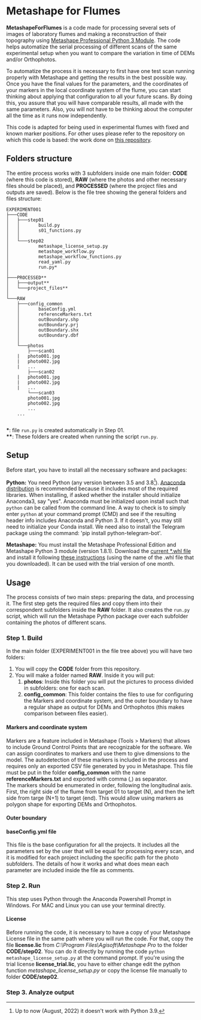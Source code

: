# Metashape for Flumes

**MetashapeForFlumes** is a code made for processing several sets of images of laboratory flumes and making a reconstruction of their topography using [Metashape Professional Python 3 Module](https://www.agisoft.com/features/professional-edition/). The code helps automatize the serial processing of different scans of the same experimental setup when you want to compare the variation in time of DEMs and/or Orthophotos.

To automatize the process it is necessary to first have one test scan running properly with Metashape and getting the results in the best possible way. Once you have the final values for the parameters, and the coordinates of your markers in the local coordinate system of the flume, you can start thinking about applying that configuration to all your future scans. By doing this, you assure that you will have comparable results, all made with the same parameters. Also, you will not have to be thinking about the computer all the time as it runs now independently.

This code is adapted for being used in experimental flumes with fixed and known marker positions. For other uses please refer to the repository on which this code is based: the work done on [this repository](https://github.com/ucdavis/metashape).

## Folders structure 

The entire process works with 3 subfolders inside one main folder: **CODE** (where this code is stored), **RAW** (where the photos and other necessary files should be placed), and **PROCESSED** (where the project files and outputs are saved). Below is the file tree showing the general folders and files structure:

```
EXPERIMENT001
├───CODE
│   ├───step01
│   │       build.py
│   │       s01_functions.py
│   │
│   └───step02
│           metashape_license_setup.py
│           metashape_workflow.py
│           metashape_workflow_functions.py
│           read_yaml.py
│           run.py*
│
├───PROCESSED**
│   ├───output**
│   └───project_files**
│
└───RAW
    ├───config_common
    │       baseConfig.yml
    │       referenceMarkers.txt
    │       outBoundary.shp
    │	    outBoundary.prj
    │       outBoundary.shx
    │       outBoundary.dbf
    │
    └───photos
        ├───scan01
	|	photo001.jpg
	|	photo002.jpg
	|	...
        ├───scan02
	|	photo001.jpg
	|	photo002.jpg
	|	...
        └───scan03
		photo001.jpg
		photo002.jpg
		...
	...
        
```

**\***: file `run.py` is created automatically in Step 01.  
**\*\***: These folders are created when running the script `run.py`.

## Setup

Before start, you have to install all the necessary software and packages:   

**Python:** You need Python (any version between 3.5 and 3.8[^1]). [Anaconda distribution](https://www.anaconda.com/distribution/) is recommended because it includes most of the required libraries. When installing, if asked whether the installer should initialize Anaconda3, say "yes". Anaconda must be initialized upon install such that `python` can be called from the command line. A way to check is to simply enter `python` at your command prompt (CMD) and see if the resulting header info includes Anaconda and Python 3. If it doesn't, you may still need to initialize your Conda install. We need also to install the Telegram package using the command: 'pip install python-telegram-bot'.


**Metashape:** You must install the Metashape Professional Edition and Metashape Python 3 module (version 1.8.1). Download the [current \*.whl file](https://www.agisoft.com/downloads/installer/) and install it following [these instructions](https://agisoft.freshdesk.com/support/solutions/articles/31000148930-how-to-install-metashape-stand-alone-python-module) (using the name of the .whl file that you downloaded). It can be used with the trial version of one month.

## Usage  
The process consists of two main steps: preparing the data, and processing it. The first step gets the required files and copy them into their correspondent subfolders inside the **RAW** folder. It also creates the `run.py` script, which will run the Metashape Python package over each subfolder containing the photos of different scans.

### Step 1. Build  
In the main folder (EXPERIMENT001 in the file tree above) you will have two folders:  
1. You will copy the **CODE** folder from this repository.
2. You will make a folder named **RAW**. Inside it you will put:
	1. **photos**: Inside this folder you will put the pictures to process divided in subfolders: one for each scan.
	2. **config_common**: This folder contains the files to use for configuring the Markers and coordinate system, and the outer boundary to have a regular shape as output for DEMs and Orthophotos (this makes comparison between files easier).

#### Markers and coordinate system  
Markers are a feature included in Metashape (Tools > Markers) that allows to include Ground Control Points that are recognizable for the software. We can assign coordinates to markers and use them to give dimensions to the model. The autodetection of these markers is included in the process and requires only an exported CSV file generated by you in Metashape. This file must be put in the folder **config_common** with the name **referenceMarkers.txt** and exported with comma (,) as separator.  
The markers should be enumerated in order, following the longitudinal axis. First, the right side of the flume from target 01 to target (N), and then the left side from targe (N+1) to target (end). This would allow using markers as polygon shape for exporting DEMs and Orthophotos.

#### Outer boundary

#### baseConfig.yml file  
This file is the base configuration for all the projects. It includes all the parameters set by the user that will be equal for processing every scan, and it is modified for each project including the specific path for the photo subfolders. The details of how it works and what does mean each parameter are included inside the file as comments. 


### Step 2. Run

This step uses Python through the Anaconda Powershell Prompt in Windows. For MAC and Linux you can use your terminal directly.

#### License 

Before running the code, it is necessary to have a copy of your Metashape License file in the same path where you will run the code. For that, copy the file **license.lic** from *C:\Program Files\Agisoft\Metashape Pro* to the folder **CODE/step02**. You can do it directly by running the code `python metashape_license_setup.py` at the command prompt. If you're using the trial license **license_trial.lic**, you have to either change edit the python function *metashape_license_setup.py* or copy the license file manually to folder **CODE/step02**.

### Step 3. Analyze output


[^1]: Up to now (August, 2022) it doesn't work with Python 3.9. 
